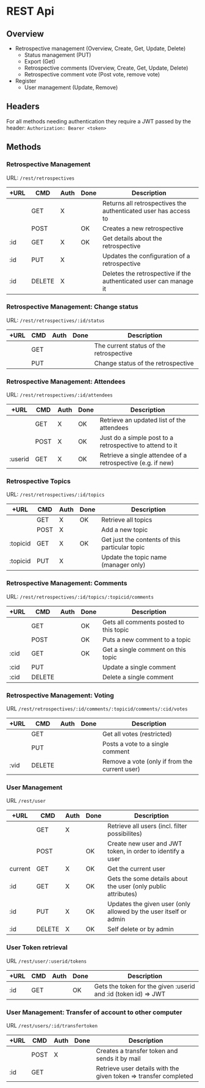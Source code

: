 # REST Api

## Overview

* Retrospective management (Overview, Create, Get, Update, Delete)
  * Status management (PUT)
  * Export (Get)
  * Retrospective comments (Overview, Create, Get, Update, Delete)
  * Retrospective comment vote (Post vote, remove vote)
* Register
  * User management (Update, Remove)

## Headers
For all methods needing authentication they require a JWT passed by the header:
`Authorization: Bearer <token>`

## Methods

### Retrospective Management

URL: `/rest/retrospectives`

| +URL    | CMD    | Auth | Done | Description                                                       |
|---------|--------|------|------|-------------------------------------------------------------------|
|         | GET    | X    |      | Returns all retrospectives the authenticated user has access to   |
|         | POST   |      | OK   | Creates a new retrospective                                       |
| :id     | GET    | X    | OK   | Get details about the retrospective                               |
| :id     | PUT    | X    |      | Updates the configuration of a retrospective                      |
| :id     | DELETE | X    |      | Deletes the retrospective if the authenticated user can manage it |

### Retrospective Management: Change status

URL: `/rest/retrospectives/:id/status`

| +URL    | CMD    | Auth | Done | Description                                                       |
|---------|--------|------|------|-------------------------------------------------------------------|
|         | GET    |      |      | The current status of the retrospective                           |
|         | PUT    |      |      | Change status of the retrospective                                |

### Retrospective Management: Attendees

URL: `/rest/retrospectives/:id/attendees`

| +URL    | CMD    | Auth | Done | Description                                                       |
|---------|--------|------|------|-------------------------------------------------------------------|
|         | GET    | X    | OK   | Retrieve an updated list of the attendees                         |
|         | POST   | X    | OK   | Just do a simple post to a retrospective to attend to it          |
| :userid | GET    | X    | OK   | Retrieve a single attendee of a retrospective (e.g. if new)       |

### Retrospective Topics

URL: `/rest/retrospectives/:id/topics`

| +URL     | CMD    | Auth | Done | Description                                                       |
|----------|--------|------|------|-------------------------------------------------------------------|
|          | GET    | X    | OK   | Retrieve all topics                                               |
|          | POST   | X    |      | Add a new topic                                                   |
| :topicid | GET    | X    | OK   | Get just the contents of this particular topic                    |
| :topicid | PUT    | X    |      | Update the topic name (manager only)                              |

### Retrospective Management: Comments

URL: `/rest/retrospectives/:id/topics/:topicid/comments`

| +URL    | CMD    | Auth | Done | Description                                                       |
|---------|--------|------|------|-------------------------------------------------------------------|
|         | GET    |      | OK   | Gets all comments posted to this topic                            |
|         | POST   |      | OK   | Puts a new comment to a topic                                     |
| :cid    | GET    |      | OK   | Get a single comment on this topic                                |
| :cid    | PUT    |      |      | Update a single comment                                           |
| :cid    | DELETE |      |      | Delete a single comment                                           |

### Retrospective Management: Voting

URL `/rest/retrospectives/:id/comments/:topicid/comments/:cid/votes`

| +URL    | CMD    | Auth | Done | Description                                                       |
|---------|--------|------|------|-------------------------------------------------------------------|
|         | GET    |      |      | Get all votes (restricted)                                        |
|         | PUT    |      |      | Posts a vote to a single comment                                  |
| :vid    | DELETE |      |      | Remove a vote (only if from the current user)                     |

### User Management

URL `/rest/user`

| +URL    | CMD    | Auth | Done | Description                                                       |
|---------|--------|------|------|-------------------------------------------------------------------|
|         | GET    | X    |      | Retrieve all users (incl. filter possibilites)                    |
|         | POST   |      | OK   | Create new user and JWT token, in order to identify a user        |
| current | GET    | X    | OK   | Get the current user                                              |
| :id     | GET    | X    | OK   | Gets the some details about the user (only public attributes)     |
| :id     | PUT    | X    | OK   | Updates the given user (only allowed by the user itself or admin  |
| :id     | DELETE | X    | OK   | Self delete or by admin                                           |

### User Token retrieval

URL `/rest/user/:userid/tokens`

| +URL    | CMD    | Auth | Done | Description                                                       |
|---------|--------|------|------|-------------------------------------------------------------------|
| :id     | GET    |      | OK   | Gets the token for the given :userid and :id (token id) => JWT    |


### User Management: Transfer of account to other computer

URL `/rest/users/:id/transfertoken`

| +URL    | CMD    | Auth | Done | Description                                                       |
|---------|--------|------|------|-------------------------------------------------------------------|
|         | POST   | X    |      | Creates a transfer token and sends it by mail                     |
| :id     | GET    |      |      | Retrieve user details with the given token => transfer completed  |
